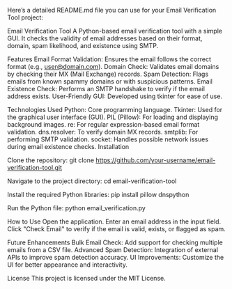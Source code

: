 
Here’s a detailed README.md file you can use for your Email Verification Tool project:

Email Verification Tool
A Python-based email verification tool with a simple GUI. It checks the validity of email addresses based on their format, domain, spam likelihood, and existence using SMTP.

Features
Email Format Validation: Ensures the email follows the correct format (e.g., user@domain.com).
Domain Check: Validates email domains by checking their MX (Mail Exchange) records.
Spam Detection: Flags emails from known spammy domains or with suspicious patterns.
Email Existence Check: Performs an SMTP handshake to verify if the email address exists.
User-Friendly GUI: Developed using tkinter for ease of use.

Technologies Used
Python: Core programming language.
Tkinter: Used for the graphical user interface (GUI).
PIL (Pillow): For loading and displaying background images.
re: For regular expression-based email format validation.
dns.resolver: To verify domain MX records.
smtplib: For performing SMTP validation.
socket: Handles possible network issues during email existence checks.
Installation

Clone the repository:
git clone https://github.com/your-username/email-verification-tool.git

Navigate to the project directory:
cd email-verification-tool

Install the required Python libraries:
pip install pillow dnspython

Run the Python file:
python email_verification.py

How to Use
Open the application.
Enter an email address in the input field.
Click "Check Email" to verify if the email is valid, exists, or flagged as spam.

Future Enhancements
Bulk Email Check: Add support for checking multiple emails from a CSV file.
Advanced Spam Detection: Integration of external APIs to improve spam detection accuracy.
UI Improvements: Customize the UI for better appearance and interactivity.

License
This project is licensed under the MIT License.